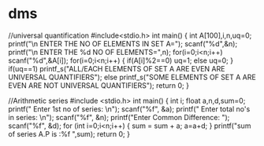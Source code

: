 # dms
//universal quantification
#include<stdio.h>
int main()
{
    int A[100],i,n,uq=0;
    printf("\n ENTER THE NO OF ELEMENTS IN SET A=");
    scanf("%d",&n);
    printf("\n ENTER THE %d NO OF ELEMENTS=",n);
    for(i=0;i<n;i++)
        scanf("%d",&A[i]);
    for(i=0;i<n;i++)
    {
        if(A[i]%2==0)
            uq=1;
        else
            uq=0;
    }
    if(uq==1)
        printf_s("ALL/EACH ELEMENTS OF SET A ARE EVEN ARE UNIVERSAL QUANTIFIERS");
    else
        printf_s("SOME ELEMENTS OF SET A ARE EVEN ARE NOT UNIVERSAL QUANTIFIERS");
    return 0;
}

//Arithmetic series
#include <stdio.h>
int main()
{
 int i; float a,n,d,sum=0;
 printf(" Enter 1st no of series: \n");
 scanf("%f", &a);
 printf(" Enter total no's in series: \n");
 scanf("%f", &n);
 printf("Enter Common Difference: ");
 scanf("%f", &d);
 for (int i=0;i<n;i++)
 {
 sum = sum + a;
 a=a+d;
 }
 printf("sum of series A.P is :%f ",sum);
 return 0;
}
